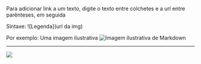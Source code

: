 Para adicionar link a um texto, digite o texto entre colchetes e a url entre parênteses, em seguida

Sintaxe: \![Legenda\](url da img) 	 

Por exemplo: Uma imagem ilustrativa  ![Imagem ilustrativa de Markdown](http://i.imgur.com/IMTN5cy.png)

---  
![](http://i.imgur.com/IMTN5cy.png)  